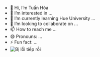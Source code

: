 - 👋 Hi, I’m Tuấn Hòa 
- 👀 I’m interested in ...
- 🌱 I’m currently learning Hue University ...
- 💞️ I’m looking to collaborate on ...
- 📫 How to reach me ...
- 😄 Pronouns: ...
- ⚡ Fun fact: ...
- ![Bị lỗi tiếp rồi]([[https://www.facebook.com/photo/?fbid=1052158632709604&set=pcb.1062424634849535](https://th.bing.com/th/id/R.2d1bf50167bbc01e5720092084ee3bf9?rik=xB9kSLFCBDfcOA&riu=http%3a%2f%2fthuthuatphanmem.vn%2fuploads%2f2018%2f09%2f11%2fhinh-anh-dep-6_044127357.jpg&ehk=g1hC5ADWBCALT4vPZWI4M%2fmjOeSVF32fzLUV6Iw7aN4%3d&risl=&pid=ImgRaw&r=0)https://th.bing.com/th/id/R.2d1bf50167bbc01e5720092084ee3bf9?rik=xB9kSLFCBDfcOA&riu=http%3a%2f%2fthuthuatphanmem.vn%2fuploads%2f2018%2f09%2f11%2fhinh-anh-dep-6_044127357.jpg&ehk=g1hC5ADWBCALT4vPZWI4M%2fmjOeSVF32fzLUV6Iw7aN4%3d&risl=&pid=ImgRaw&r=0](https://th.bing.com/th/id/R.2d1bf50167bbc01e5720092084ee3bf9?rik=xB9kSLFCBDfcOA&riu=http%3a%2f%2fthuthuatphanmem.vn%2fuploads%2f2018%2f09%2f11%2fhinh-anh-dep-6_044127357.jpg&ehk=g1hC5ADWBCALT4vPZWI4M%2fmjOeSVF32fzLUV6Iw7aN4%3d&risl=&pid=ImgRaw&r=0)https://th.bing.com/th/id/R.2d1bf50167bbc01e5720092084ee3bf9?rik=xB9kSLFCBDfcOA&riu=http%3a%2f%2fthuthuatphanmem.vn%2fuploads%2f2018%2f09%2f11%2fhinh-anh-dep-6_044127357.jpg&ehk=g1hC5ADWBCALT4vPZWI4M%2fmjOeSVF32fzLUV6Iw7aN4%3d&risl=&pid=ImgRaw&r=0)

